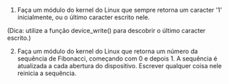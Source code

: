 1. Faça um módulo do kernel do Linux que sempre retorna um caracter '1' inicialmente, ou o último caracter escrito nele.

(Dica: utilize a função device_write() para descobrir o último caracter escrito.)

2. Faça um módulo do kernel do Linux que retorna um número da sequência de Fibonacci, começando com 0 e depois 1. A sequência é atualizada a cada abertura do dispositivo. Escrever qualquer coisa nele reinicia a sequência.
